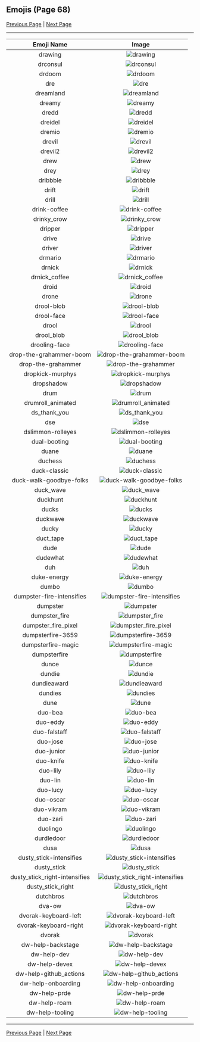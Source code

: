 
## Emojis (Page 68)

[Previous Page](/docs/hc/page-d-0067.md)
  | [Next Page](/docs/hc/page-d-0069.md)

<hr />

|Emoji Name|Image|
| :-: | :-: |
|drawing| ![drawing](/emojis/hc/drawing.gif)|
|drconsul| ![drconsul](/emojis/hc/drconsul.png)|
|drdoom| ![drdoom](/emojis/hc/drdoom.png)|
|dre| ![dre](/emojis/hc/dre.jpg)|
|dreamland| ![dreamland](/emojis/hc/dreamland.gif)|
|dreamy| ![dreamy](/emojis/hc/dreamy.png)|
|dredd| ![dredd](/emojis/hc/dredd.png)|
|dreidel| ![dreidel](/emojis/hc/dreidel.png)|
|dremio| ![dremio](/emojis/hc/dremio.jpg)|
|drevil| ![drevil](/emojis/hc/drevil.png)|
|drevil2| ![drevil2](/emojis/hc/drevil2.jpg)|
|drew| ![drew](/emojis/hc/drew.jpg)|
|drey| ![drey](/emojis/hc/drey.png)|
|dribbble| ![dribbble](/emojis/hc/dribbble.gif)|
|drift| ![drift](/emojis/hc/drift.png)|
|drill| ![drill](/emojis/hc/drill.png)|
|drink-coffee| ![drink-coffee](/emojis/hc/drink-coffee.gif)|
|drinky_crow| ![drinky_crow](/emojis/hc/drinky_crow.png)|
|dripper| ![dripper](/emojis/hc/dripper.jpg)|
|drive| ![drive](/emojis/hc/drive.png)|
|driver| ![driver](/emojis/hc/driver.gif)|
|drmario| ![drmario](/emojis/hc/drmario.png)|
|drnick| ![drnick](/emojis/hc/drnick.png)|
|drnick_coffee| ![drnick_coffee](/emojis/hc/drnick_coffee.png)|
|droid| ![droid](/emojis/hc/droid.png)|
|drone| ![drone](/emojis/hc/drone.gif)|
|drool-blob| ![drool-blob](/emojis/hc/drool-blob.gif)|
|drool-face| ![drool-face](/emojis/hc/drool-face.gif)|
|drool| ![drool](/emojis/hc/drool.png)|
|drool_blob| ![drool_blob](/emojis/hc/drool_blob.png)|
|drooling-face| ![drooling-face](/emojis/hc/drooling-face.gif)|
|drop-the-grahammer-boom| ![drop-the-grahammer-boom](/emojis/hc/drop-the-grahammer-boom.gif)|
|drop-the-grahammer| ![drop-the-grahammer](/emojis/hc/drop-the-grahammer.png)|
|dropkick-murphys| ![dropkick-murphys](/emojis/hc/dropkick-murphys.jpg)|
|dropshadow| ![dropshadow](/emojis/hc/dropshadow.png)|
|drum| ![drum](/emojis/hc/drum.png)|
|drumroll_animated| ![drumroll_animated](/emojis/hc/drumroll_animated.gif)|
|ds_thank_you| ![ds_thank_you](/emojis/hc/ds_thank_you.png)|
|dse| ![dse](/emojis/hc/dse.png)|
|dslimmon-rolleyes| ![dslimmon-rolleyes](/emojis/hc/dslimmon-rolleyes.gif)|
|dual-booting| ![dual-booting](/emojis/hc/dual-booting.png)|
|duane| ![duane](/emojis/hc/duane.gif)|
|duchess| ![duchess](/emojis/hc/duchess.jpg)|
|duck-classic| ![duck-classic](/emojis/hc/duck-classic.gif)|
|duck-walk-goodbye-folks| ![duck-walk-goodbye-folks](/emojis/hc/duck-walk-goodbye-folks.gif)|
|duck_wave| ![duck_wave](/emojis/hc/duck_wave.gif)|
|duckhunt| ![duckhunt](/emojis/hc/duckhunt.gif)|
|ducks| ![ducks](/emojis/hc/ducks.png)|
|duckwave| ![duckwave](/emojis/hc/duckwave.gif)|
|ducky| ![ducky](/emojis/hc/ducky.png)|
|duct_tape| ![duct_tape](/emojis/hc/duct_tape.png)|
|dude| ![dude](/emojis/hc/dude.png)|
|dudewhat| ![dudewhat](/emojis/hc/dudewhat.png)|
|duh| ![duh](/emojis/hc/duh.jpg)|
|duke-energy| ![duke-energy](/emojis/hc/duke-energy.png)|
|dumbo| ![dumbo](/emojis/hc/dumbo.png)|
|dumpster-fire-intensifies| ![dumpster-fire-intensifies](/emojis/hc/dumpster-fire-intensifies.gif)|
|dumpster| ![dumpster](/emojis/hc/dumpster.png)|
|dumpster_fire| ![dumpster_fire](/emojis/hc/dumpster_fire.png)|
|dumpster_fire_pixel| ![dumpster_fire_pixel](/emojis/hc/dumpster_fire_pixel.gif)|
|dumpsterfire-3659| ![dumpsterfire-3659](/emojis/hc/dumpsterfire-3659.gif)|
|dumpsterfire-magic| ![dumpsterfire-magic](/emojis/hc/dumpsterfire-magic.gif)|
|dumpsterfire| ![dumpsterfire](/emojis/hc/dumpsterfire.gif)|
|dunce| ![dunce](/emojis/hc/dunce.gif)|
|dundie| ![dundie](/emojis/hc/dundie.png)|
|dundieaward| ![dundieaward](/emojis/hc/dundieaward.png)|
|dundies| ![dundies](/emojis/hc/dundies.jpg)|
|dune| ![dune](/emojis/hc/dune.png)|
|duo-bea| ![duo-bea](/emojis/hc/duo-bea.png)|
|duo-eddy| ![duo-eddy](/emojis/hc/duo-eddy.png)|
|duo-falstaff| ![duo-falstaff](/emojis/hc/duo-falstaff.png)|
|duo-jose| ![duo-jose](/emojis/hc/duo-jose.png)|
|duo-junior| ![duo-junior](/emojis/hc/duo-junior.png)|
|duo-knife| ![duo-knife](/emojis/hc/duo-knife.png)|
|duo-lily| ![duo-lily](/emojis/hc/duo-lily.png)|
|duo-lin| ![duo-lin](/emojis/hc/duo-lin.png)|
|duo-lucy| ![duo-lucy](/emojis/hc/duo-lucy.png)|
|duo-oscar| ![duo-oscar](/emojis/hc/duo-oscar.png)|
|duo-vikram| ![duo-vikram](/emojis/hc/duo-vikram.png)|
|duo-zari| ![duo-zari](/emojis/hc/duo-zari.png)|
|duolingo| ![duolingo](/emojis/hc/duolingo.png)|
|durdledoor| ![durdledoor](/emojis/hc/durdledoor.jpg)|
|dusa| ![dusa](/emojis/hc/dusa.png)|
|dusty_stick-intensifies| ![dusty_stick-intensifies](/emojis/hc/dusty_stick-intensifies.gif)|
|dusty_stick| ![dusty_stick](/emojis/hc/dusty_stick.png)|
|dusty_stick_right-intensifies| ![dusty_stick_right-intensifies](/emojis/hc/dusty_stick_right-intensifies.gif)|
|dusty_stick_right| ![dusty_stick_right](/emojis/hc/dusty_stick_right.png)|
|dutchbros| ![dutchbros](/emojis/hc/dutchbros.png)|
|dva-ow| ![dva-ow](/emojis/hc/dva-ow.png)|
|dvorak-keyboard-left| ![dvorak-keyboard-left](/emojis/hc/dvorak-keyboard-left.png)|
|dvorak-keyboard-right| ![dvorak-keyboard-right](/emojis/hc/dvorak-keyboard-right.png)|
|dvorak| ![dvorak](/emojis/hc/dvorak.png)|
|dw-help-backstage| ![dw-help-backstage](/emojis/hc/dw-help-backstage.png)|
|dw-help-dev| ![dw-help-dev](/emojis/hc/dw-help-dev.png)|
|dw-help-devex| ![dw-help-devex](/emojis/hc/dw-help-devex.png)|
|dw-help-github_actions| ![dw-help-github_actions](/emojis/hc/dw-help-github_actions.png)|
|dw-help-onboarding| ![dw-help-onboarding](/emojis/hc/dw-help-onboarding.png)|
|dw-help-prde| ![dw-help-prde](/emojis/hc/dw-help-prde.png)|
|dw-help-roam| ![dw-help-roam](/emojis/hc/dw-help-roam.png)|
|dw-help-tooling| ![dw-help-tooling](/emojis/hc/dw-help-tooling.png)|

<hr/>

[Previous Page](/docs/hc/page-d-0067.md)
  | [Next Page](/docs/hc/page-d-0069.md)